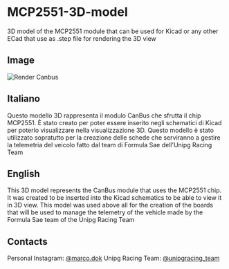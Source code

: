 # MCP2551-3D-model
3D model of the MCP2551 module that can be used for Kicad or any other ECad that use as .step file for rendering the 3D view

## Image

![Render Canbus](https://github.com/user-attachments/assets/8e991d63-5001-4cce-87c8-9be7d16a7ca7)

## Italiano
Questo modello 3D rappresenta il modulo CanBus che sfrutta il chip MCP2551.
È stato creato per poter essere inserito negli schematici di Kicad per poterlo visualizzare nella visualizzazione 3D.
Questo modello è stato utilizzato sopratutto per la creazione delle schede che serviranno a gestire la telemetria del veicolo fatto dal team di Formula Sae dell'Unipg Racing Team

## English
This 3D model represents the CanBus module that uses the MCP2551 chip.
It was created to be inserted into the Kicad schematics to be able to view it in 3D view.
This model was used above all for the creation of the boards that will be used to manage the telemetry of the vehicle made by the Formula Sae team of the Unipg Racing Team


## Contacts 
Personal Instagram: [@marco.dok](https://www.instagram.com/marco.dok/)
Unipg Racing Team: [@unipgracing_team](https://www.instagram.com/unipgracing_team/)
